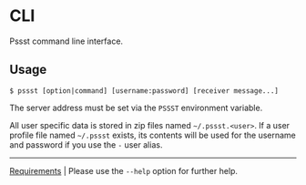 CLI
===
Pssst command line interface.

Usage
-----
```
$ pssst [option|command] [username:password] [receiver message...]
```

The server address must be set via the `PSSST` environment variable.

All user specific data is stored in zip files named `~/.pssst.<user>`.
If a user profile file named `~/.pssst` exists, its contents will be 
used for the username and password if you use the `-` user alias.

----
[Requirements](pssst.pip) | 
Please use the `--help` option for further help.
